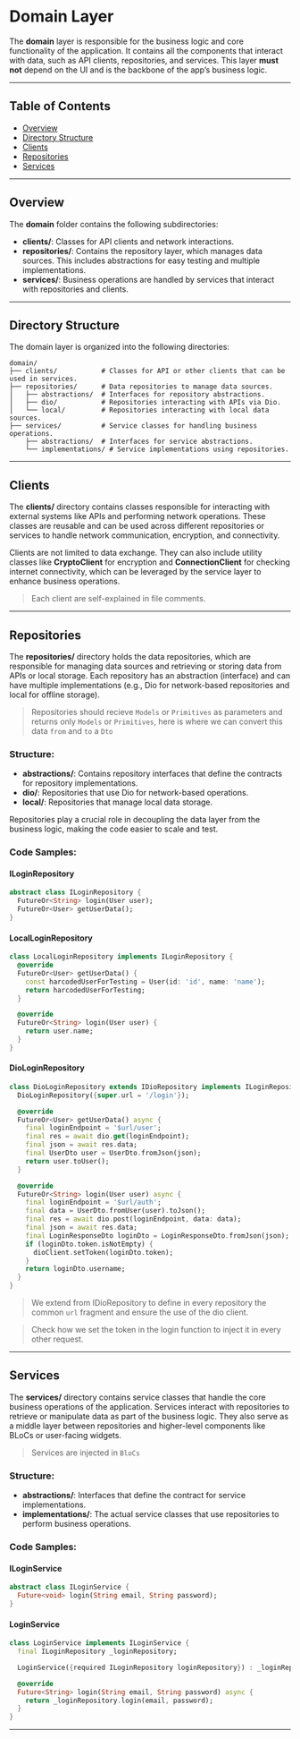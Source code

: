 
# Domain Layer

The **domain** layer is responsible for the business logic and core functionality of the application. It contains all the components that interact with data, such as API clients, repositories, and services. This layer **must not** depend on the UI and is the backbone of the app’s business logic.

---

## Table of Contents

- [Overview](#overview)
- [Directory Structure](#directory-structure)
- [Clients](#clients)
- [Repositories](#repositories)
- [Services](#services)

---

## Overview

The **domain** folder contains the following subdirectories:

- **clients/**: Classes for API clients and network interactions.
- **repositories/**: Contains the repository layer, which manages data sources. This includes abstractions for easy testing and multiple implementations.
- **services/**: Business operations are handled by services that interact with repositories and clients.

---

## Directory Structure

The domain layer is organized into the following directories:

```
domain/
├── clients/           # Classes for API or other clients that can be used in services.
├── repositories/      # Data repositories to manage data sources.
│   ├── abstractions/  # Interfaces for repository abstractions.
│   ├── dio/           # Repositories interacting with APIs via Dio.
│   └── local/         # Repositories interacting with local data sources.
├── services/          # Service classes for handling business operations.
    ├── abstractions/  # Interfaces for service abstractions.
    └── implementations/ # Service implementations using repositories.
```

---

## Clients

The **clients/** directory contains classes responsible for interacting with external systems like APIs and performing network operations. These classes are reusable and can be used across different repositories or services to handle network communication, encryption, and connectivity.

Clients are not limited to data exchange. They can also include utility classes like **CryptoClient** for encryption and **ConnectionClient** for checking internet connectivity, which can be leveraged by the service layer to enhance business operations.

> Each client are self-explained in file comments.

---

## Repositories

The **repositories/** directory holds the data repositories, which are responsible for
managing data sources and retrieving or storing data from APIs or local storage.
Each repository has an abstraction (interface) and can have multiple implementations (e.g.,
Dio for network-based repositories and local for offline storage).

> Repositories should recieve `Models` or `Primitives` as parameters and returns only `Models` or
> `Primitives`, here is where we can convert this data `from` and `to` a `Dto`

### Structure:
- **abstractions/**: Contains repository interfaces that define the contracts for repository implementations.
- **dio/**: Repositories that use Dio for network-based operations.
- **local/**: Repositories that manage local data storage.

Repositories play a crucial role in decoupling the data layer from the business logic, making the code easier to scale and test.

### Code Samples:

#### **ILoginRepository**
```dart
abstract class ILoginRepository {
  FutureOr<String> login(User user);
  FutureOr<User> getUserData();
}
```
#### **LocalLoginRepository**
```dart
class LocalLoginRepository implements ILoginRepository {
  @override
  FutureOr<User> getUserData() {
    const harcodedUserForTesting = User(id: 'id', name: 'name');
    return harcodedUserForTesting;
  }

  @override
  FutureOr<String> login(User user) {
    return user.name;
  }
}
```

#### **DioLoginRepository**
```dart
class DioLoginRepository extends IDioRepository implements ILoginRepository {
  DioLoginRepository({super.url = '/login'});

  @override
  FutureOr<User> getUserData() async {
    final loginEndpoint = '$url/user';
    final res = await dio.get(loginEndpoint);
    final json = await res.data;
    final UserDto user = UserDto.fromJson(json);
    return user.toUser();
  }

  @override
  FutureOr<String> login(User user) async {
    final loginEndpoint = '$url/auth';
    final data = UserDto.fromUser(user).toJson();
    final res = await dio.post(loginEndpoint, data: data);
    final json = await res.data;
    final LoginResponseDto loginDto = LoginResponseDto.fromJson(json);
    if (loginDto.token.isNotEmpty) {
      dioClient.setToken(loginDto.token);
    }
    return loginDto.username;
  }
}
```

> We extend from IDioRepository to define in every repository the common `url` fragment 
> and ensure the use of the dio client.

> Check how we set the token in the login function to inject it in every other request. 

---

## Services

The **services/** directory contains service classes that handle the core business operations
of the application. Services interact with repositories to retrieve or manipulate data as part
of the business logic. They also serve as a middle layer between repositories and higher-level
components like BLoCs or user-facing widgets.

> Services are injected in `BloCs`

### Structure:
- **abstractions/**: Interfaces that define the contract for service implementations.
- **implementations/**: The actual service classes that use repositories to perform business operations.

### Code Samples:

#### **ILoginService**
```dart
abstract class ILoginService {
  Future<void> login(String email, String password);
}
```

#### **LoginService**
```dart
class LoginService implements ILoginService {
  final ILoginRepository _loginRepository;

  LoginService({required ILoginRepository loginRepository}) : _loginRepository = loginRepository;

  @override
  Future<String> login(String email, String password) async {
    return _loginRepository.login(email, password);
  }
}
```

---
